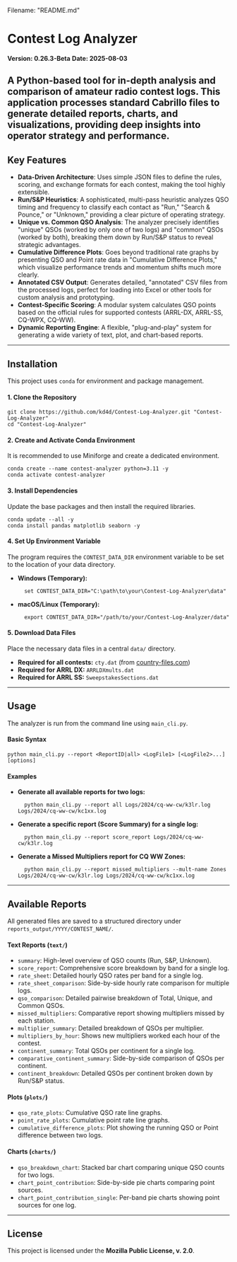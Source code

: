 Filename: "README.md"

# Contest Log Analyzer

**Version: 0.26.3-Beta**
**Date: 2025-08-03**

A Python-based tool for in-depth analysis and comparison of amateur radio contest logs. This application processes standard Cabrillo files to generate detailed reports, charts, and visualizations, providing deep insights into operator strategy and performance.
---
## Key Features

* **Data-Driven Architecture**: Uses simple JSON files to define the rules, scoring, and exchange formats for each contest, making the tool highly extensible.
* **Run/S&P Heuristics**: A sophisticated, multi-pass heuristic analyzes QSO timing and frequency to classify each contact as "Run," "Search & Pounce," or "Unknown," providing a clear picture of operating strategy.
* **Unique vs. Common QSO Analysis**: The analyzer precisely identifies "unique" QSOs (worked by only one of two logs) and "common" QSOs (worked by both), breaking them down by Run/S&P status to reveal strategic advantages.
* **Cumulative Difference Plots**: Goes beyond traditional rate graphs by presenting QSO and Point rate data in "Cumulative Difference Plots," which visualize performance trends and momentum shifts much more clearly.
* **Annotated CSV Output**: Generates detailed, "annotated" CSV files from the processed logs, perfect for loading into Excel or other tools for custom analysis and prototyping.
* **Contest-Specific Scoring**: A modular system calculates QSO points based on the official rules for supported contests (ARRL-DX, ARRL-SS, CQ-WPX, CQ-WW).
* **Dynamic Reporting Engine**: A flexible, "plug-and-play" system for generating a wide variety of text, plot, and chart-based reports.

---
## Installation

This project uses `conda` for environment and package management.

#### 1. Clone the Repository

    git clone https://github.com/kd4d/Contest-Log-Analyzer.git "Contest-Log-Analyzer"
    cd "Contest-Log-Analyzer"

#### 2. Create and Activate Conda Environment

It is recommended to use Miniforge and create a dedicated environment.

    conda create --name contest-analyzer python=3.11 -y
    conda activate contest-analyzer

#### 3. Install Dependencies

Update the base packages and then install the required libraries.

    conda update --all -y
    conda install pandas matplotlib seaborn -y

#### 4. Set Up Environment Variable

The program requires the `CONTEST_DATA_DIR` environment variable to be set to the location of your data directory.
* **Windows (Temporary):**
    
        set CONTEST_DATA_DIR="C:\path\to\your\Contest-Log-Analyzer\data"
    
* **macOS/Linux (Temporary):**

        export CONTEST_DATA_DIR="/path/to/your/Contest-Log-Analyzer/data"

#### 5. Download Data Files

Place the necessary data files in a central `data/` directory.
* **Required for all contests:** `cty.dat` (from [country-files.com](http://www.country-files.com/cty/cty.dat))
* **Required for ARRL DX:** `ARRLDXmults.dat`
* **Required for ARRL SS:** `SweepstakesSections.dat`

---
## Usage

The analyzer is run from the command line using `main_cli.py`.

#### **Basic Syntax**

    python main_cli.py --report <ReportID|all> <LogFile1> [<LogFile2>...] [options]

#### **Examples**

* **Generate all available reports for two logs:**

        python main_cli.py --report all Logs/2024/cq-ww-cw/k3lr.log Logs/2024/cq-ww-cw/kc1xx.log

* **Generate a specific report (Score Summary) for a single log:**

        python main_cli.py --report score_report Logs/2024/cq-ww-cw/k3lr.log

* **Generate a Missed Multipliers report for CQ WW Zones:**

        python main_cli.py --report missed_multipliers --mult-name Zones Logs/2024/cq-ww-cw/k3lr.log Logs/2024/cq-ww-cw/kc1xx.log

---
## Available Reports

All generated files are saved to a structured directory under `reports_output/YYYY/CONTEST_NAME/`.

#### **Text Reports (`text/`)**

* `summary`: High-level overview of QSO counts (Run, S&P, Unknown).
* `score_report`: Comprehensive score breakdown by band for a single log.
* `rate_sheet`: Detailed hourly QSO rates per band for a single log.
* `rate_sheet_comparison`: Side-by-side hourly rate comparison for multiple logs.
* `qso_comparison`: Detailed pairwise breakdown of Total, Unique, and Common QSOs.
* `missed_multipliers`: Comparative report showing multipliers missed by each station.
* `multiplier_summary`: Detailed breakdown of QSOs per multiplier.
* `multipliers_by_hour`: Shows new multipliers worked each hour of the contest.
* `continent_summary`: Total QSOs per continent for a single log.
* `comparative_continent_summary`: Side-by-side comparison of QSOs per continent.
* `continent_breakdown`: Detailed QSOs per continent broken down by Run/S&P status.

#### **Plots (`plots/`)**

* `qso_rate_plots`: Cumulative QSO rate line graphs.
* `point_rate_plots`: Cumulative point rate line graphs.
* `cumulative_difference_plots`: Plot showing the running QSO or Point difference between two logs.

#### **Charts (`charts/`)**

* `qso_breakdown_chart`: Stacked bar chart comparing unique QSO counts for two logs.
* `chart_point_contribution`: Side-by-side pie charts comparing point sources.
* `chart_point_contribution_single`: Per-band pie charts showing point sources for one log.
---
## License

This project is licensed under the **Mozilla Public License, v. 2.0**.